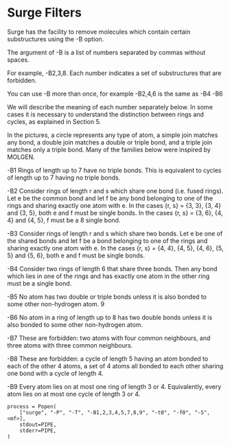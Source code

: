 # Surge Filters

Surge has the facility to remove molecules which contain certain substructures using the -B option. 

The argument of -B is a list of numbers separated by commas without spaces.

For example, -B2,3,8. Each number indicates a set of substructures that are forbidden.

You can use -B more than once, for example -B2,4,6 is the same as -B4 -B6

We will describe the meaning of each number separately below. In some cases it is necessary to understand the distinction between rings and cycles, as explained in Section 5.

In the pictures, a circle represents any type of atom, a simple join matches any bond, a double join matches a double or triple bond, and a triple join matches only a triple bond. Many of the families below were inspired by MOLGEN.

-B1 Rings of length up to 7 have no triple bonds. This is equivalent to cycles of length
up to 7 having no triple bonds.

-B2 Consider rings of length r and s which share one bond (i.e. fused rings). Let e be
the common bond and let f be any bond belonging to one of the rings and sharing
exactly one atom with e. In the cases {r, s} = {3, 3}, {3, 4} and {3, 5}, both e and
f must be single bonds. In the cases {r, s} = {3, 6}, {4, 4} and {4, 5}, f must be a
8
single bond.

-B3 Consider rings of length r and s which share two bonds. Let e be one of the shared
bonds and let f be a bond belonging to one of the rings and sharing exactly one
atom with e. In the cases {r, s} = {4, 4}, {4, 5}, {4, 6}, {5, 5} and {5, 6}, both e
and f must be single bonds.

-B4 Consider two rings of length 6 that share three bonds. Then any bond which lies in
one of the rings and has exactly one atom in the other ring must be a single bond.

-B5 No atom has two double or triple bonds unless it is also bonded to some other
non-hydrogen atom.
9

-B6 No atom in a ring of length up to 8 has two double bonds unless it is also bonded
to some other non-hydrogen atom.

-B7 These are forbidden: two atoms with four common neighbours, and three atoms
with three common neighbours.

-B8 These are forbidden: a cycle of length 5 having an atom bonded to each of the other
4 atoms, a set of 4 atoms all bonded to each other sharing one bond with a cycle of
length 4.

-B9 Every atom lies on at most one ring of length 3 or 4. Equivalently, every atom lies
on at most one cycle of length 3 or 4.

```
process = Popen(
    ["surge", "-P", "-T", "-B1,2,3,4,5,7,8,9", "-t0", "-f0", "-S", <mf>],
    stdout=PIPE,
    stderr=PIPE,
)
```